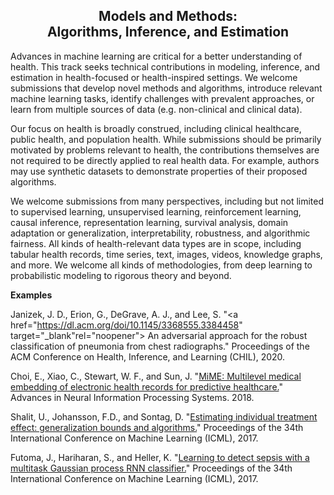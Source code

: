 ## <center> Models and Methods:<br /> Algorithms, Inference, and Estimation </center>



<!-- ### Description -->
Advances in machine learning are critical for a better understanding of health. This track seeks technical contributions in modeling, inference, and estimation in health-focused or health-inspired settings. We welcome submissions that develop novel methods and algorithms, introduce relevant machine learning tasks, identify challenges with prevalent approaches, or learn from multiple sources of data (e.g. non-clinical and clinical data).

Our focus on health is broadly construed, including clinical healthcare, public health, and population health. While submissions should be primarily motivated by problems relevant to health, the contributions themselves are not required to be directly applied to real health data. For example, authors may use synthetic datasets to demonstrate properties of their proposed algorithms.

We welcome submissions from many perspectives, including but not limited to supervised learning, unsupervised learning, reinforcement learning, causal inference, representation learning, survival analysis, domain adaptation or generalization, interpretability, robustness, and algorithmic fairness. All kinds of health-relevant data types are in scope, including tabular health records, time series, text, images, videos, knowledge graphs, and more. We welcome all kinds of methodologies, from deep learning to probabilistic modeling to rigorous theory and beyond.


<!-- #### Tasks
- Supervised learning
- Semi-supervised learning
- Few-shot learning
- Federated learning
- Unsupervised learning
- Transfer learning
- Domain adaptation and generalization
- Representation learning
- Causal inference
- Survival analysis
- Reinforcement learning
- Algorithmic fairness

#### Approaches
- Deep learning
- Bayesian methods
- Structured learning
- Adversarial learning
- Robust statistics
- Interpretability
- Distribution shift

#### Data modalities
- Computer vision
- Natural Language Processing
- Electronic Health Record data
- Spatio-temporal data
- Claims data
- Time-series
- Social determinants of health
- Knowledge graphs
- Mobile health -->

**Examples**

Janizek, J. D., Erion, G., DeGrave, A. J., and Lee, S. "<a href="https://dl.acm.org/doi/10.1145/3368555.3384458" target="_blank"rel="noopener"> An adversarial approach for the robust classification of pneumonia from chest radiographs.</a>" Proceedings of the ACM Conference on Health, Inference, and Learning (CHIL), 2020.

Choi, E., Xiao, C., Stewart, W. F., and Sun, J. "<a href="https://proceedings.neurips.cc/paper/2018/file/934b535800b1cba8f96a5d72f72f1611-Paper.pdf" target="_blank" rel="noopener">MiME: Multilevel medical embedding of electronic health records for predictive healthcare.</a>" Advances in Neural Information Processing Systems. 2018.

Shalit, U., Johansson, F.D., and Sontag, D. "<a href="http://proceedings.mlr.press/v70/shalit17a/shalit17a.pdf" target="_blank" rel="noopener">Estimating individual treatment effect: generalization bounds and algorithms.</a>" Proceedings of the 34th International Conference on Machine Learning (ICML), 2017.

Futoma, J., Hariharan, S., and Heller, K. "<a href="http://proceedings.mlr.press/v70/futoma17a/futoma17a.pdf" target="_blank" rel="noopener">Learning to detect sepsis with a multitask Gaussian process RNN classifier.</a>" Proceedings of the 34th International Conference on Machine Learning (ICML), 2017.

<!-- Mate, Aditya, et al. "<a href="https://arxiv.org/abs/2007.04432" target="_blank" rel="noopener">Collapsing Bandits and Their Application to Public Health Interventions.</a>" Advances in Neural Information Processing Systems 2020. -->

<!-- Neill, D.B., Moore, A.W., Sabhnani, M. and Daniel, K. "[Detection of emerging space-time clusters](https://www.cs.cmu.edu/~neill/papers/sss-kdd05.pdf)." In Proceedings of the eleventh ACM SIGKDD international conference on Knowledge discovery in data mining (pp. 218-227). ACM -->
